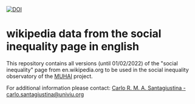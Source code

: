 [![DOI](https://sandbox.zenodo.org/badge/495807291.svg)](https://sandbox.zenodo.org/badge/latestdoi/495807291)

# wikipedia data from the social inequality page in english

This repository contains all versions (until 01/02/2022) of the "social inequality" page from en.wikipedia.org to be used in the social inequality observatory of the [MUHAI](https://muhai.univiu.org/) project.

For additional information please contact: [Carlo R. M. A. Santagiustina - carlo.santagiustina@univiu.org](mailto:carlo.santagiustina@univiu.org)

